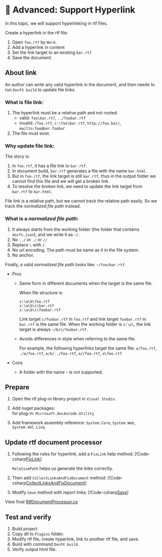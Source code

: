 ﻿🔧 Advanced: Support Hyperlink
===============================

In this topic, we will support hyperlinking in rtf files.

Create a hyperlink in the rtf file:
1.  Open `foo.rtf` by `Word`.
2.  Add a hyperlink in content
3.  Set the link target to an existing `bar.rtf`
4.  Save the document.

About link
----------
An author can write any valid hyperlink in the document, and then needs to run `DocFX build` to update file links.

### What is file link:
1.  The hyperlink must be a relative path and not rooted.
    * valid: `foo\bar.rtf`, `../foobar.rtf`
    * invalid: `/foo.rtf`, `c:\foo\bar.rtf`, `http://foo.bar/`, `mailto:foo@bar.foobar`
2.  The file must exist.

### Why update file link:

The story is:
1.  In `foo.rtf`, it has a file link to `bar.rtf`.
2.  In document build, `bar.rtf` generates a file with the name `bar.html`.
3.  But in `foo.rtf`, the link target is still `bar.rtf`, thus in the output folder we cannot find this file and we will get a broken link.
4.  To resolve the broken link, we need to update the link target from `bar.rtf` to `bar.html`.

File link is a relative path, but we cannot track the relative path easily.
So we track the *normalized file path* instead.

### What is a *normalized file path*:
1.  It always starts from the working folder (the folder that contains `docfx.json`), and we write it as `~/`.
2.  No `../` or `./` or `//`
3.  Replace `\` with `/`.
4.  No url encoding. The path must be same as it in the file system.
5.  No anchor.

Finally, a valid *normalized file path* looks like: `~/foo/bar.rtf`.

* Pros
  * Same form in different documents when the target is the same file.

    When file structure is:
    ```
    z:\a\b\foo.rtf
    z:\a\b\c\bar.rtf
    z:\a\b\c\foobar.rtf
    ```
    Link target `c/foobar.rtf` in `foo.rtf` and link target `foobar.rtf` in `bar.rtf` is the same file.
    When the working folder is `z:\a\`, the link target is always `~/b/c/foobar.rtf`.

  * Avoids differences in style when referring to the same file.

    For example, the following hyperlinks target the same file: `a/foo.rtf`, `./a/foo.rtf`, `a/b/../foo.rtf`, `a//foo.rtf`, `a\foo.rtf`

* Cons
  * A folder with the name `~` is not supported.

Prepare
-------
1.  Open the rtf plug-in library project in `Visual Studio`.

2.  Add nuget packages:  
    for plug-in: `Microsoft.DocAsCode.Utility`

3.  Add framework assembly reference:
    `System.Core`, `System.Web`, `System.Xml.Linq`

Update rtf document processor
-----------------------------
1.  Following the rules for hyperlink, add a `FixLink` help method:
    [!Code-csharp[FixLink](../codesnippet/Rtf/Hyperlink/RtfDocumentProcessor.cs?name=FixLink)]

    `RelativePath` helps us generate the links correctly.

2.  Then add `CollectLinksAndFixDocument` method:
    [!Code-csharp[CollectLinksAndFixDocument](../codesnippet/Rtf/Hyperlink/RtfDocumentProcessor.cs?name=CollectLinksAndFixDocument)]

3.  Modify `Save` method with report links:
    [!Code-csharp[Save](../codesnippet/Rtf/Hyperlink/RtfDocumentProcessor.cs?name=Save)]

<!-- todo : `Update Reference` is preserved for next version of plugin. -->

View final [RtfDocumentProcessor.cs](../codesnippet/Rtf/Hyperlink/RtfDocumentProcessor.cs)


Test and verify
---------------
1.  Build project.
2.  Copy dll to `Plugins` folder.
3.  Modify rtf file, create hyperlink, link to another rtf file, and save.
4.  Build with command `DocFX build`.
5.  Verify output html file.